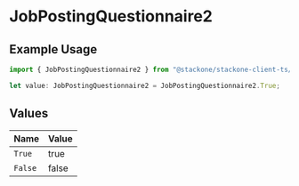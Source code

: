 # JobPostingQuestionnaire2

## Example Usage

```typescript
import { JobPostingQuestionnaire2 } from "@stackone/stackone-client-ts/sdk/models/shared";

let value: JobPostingQuestionnaire2 = JobPostingQuestionnaire2.True;
```

## Values

| Name    | Value   |
| ------- | ------- |
| `True`  | true    |
| `False` | false   |